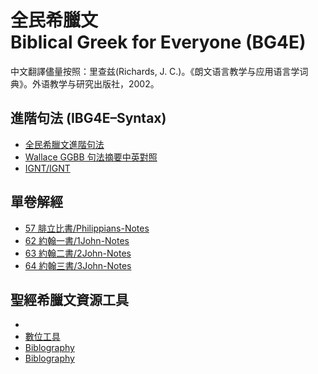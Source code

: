 # 全民希臘文<br>Biblical Greek for Everyone (BG4E)

中文翻譯儘量按照：里查兹(Richards, J. C.)。《朗文语言教学与应用语言学词典》。外语教学与研究出版社，2002。



 

## 進階句法 (IBG4E–Syntax)
- [全民希臘文進階句法](Syntax/IBG4E-Syntax.md)
- [Wallace GGBB 句法摘要中英對照](GGBB/GGBB.md)
- [IGNT/IGNT](IGNT/IGNT.md)


## 單卷解經
- [57 腓立比書/Philippians-Notes](57%20%E8%85%93%E7%AB%8B%E6%AF%94%E6%9B%B8/Philippians-Notes.md)
- [62 約翰一書/1John-Notes](62%20%E7%B4%84%E7%BF%B0%E4%B8%80%E6%9B%B8/1John-Notes.md)
- [63 約翰二書/2John-Notes](63%20%E7%B4%84%E7%BF%B0%E4%BA%8C%E6%9B%B8/2John-Notes.md)
- [64 約翰三書/3John-Notes](64%20%E7%B4%84%E7%BF%B0%E4%B8%89%E6%9B%B8/3John-Notes.md)


## 聖經希臘文資源工具
-  [](%E5%8F%83%E8%80%83%E6%9B%B8%E7%9B%AE.md)
- [數位工具](%E6%95%B8%E4%BD%8D%E5%B7%A5%E5%85%B7.md)
- [Biblography](Biblography.md)
- [Biblography](Biblography.md)

